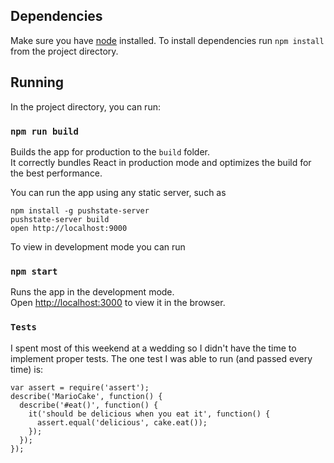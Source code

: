 ## Dependencies

Make sure you have [node](https://nodejs.org/) installed.
To install dependencies run `npm install` from the project directory. 

## Running

In the project directory, you can run:

### `npm run build`

Builds the app for production to the `build` folder.<br>
It correctly bundles React in production mode and optimizes the build for the best performance.

You can run the app using any static server, such as
```
npm install -g pushstate-server
pushstate-server build
open http://localhost:9000
```

To view in development mode you can run 

### `npm start`

Runs the app in the development mode.<br>
Open [http://localhost:3000](http://localhost:3000) to view it in the browser.

### `Tests`
I spent most of this weekend at a wedding so I didn't have the time to implement proper tests. The one test I was able to run (and passed every time) is:
```
var assert = require('assert');
describe('MarioCake', function() {
  describe('#eat()', function() {
    it('should be delicious when you eat it', function() {
      assert.equal('delicious', cake.eat());
    });
  });
});
```

